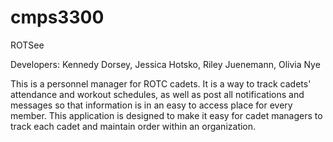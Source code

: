 # cmps3300
ROTSee

Developers: Kennedy Dorsey, Jessica Hotsko, Riley Juenemann, Olivia Nye

This is a personnel manager for ROTC cadets. It is a way to track cadets' attendance and workout schedules, as well as post all notifications and messages so that information is in an easy to access place for every member. This application is designed to make it easy for cadet managers to track each cadet and maintain order within an organization. 
